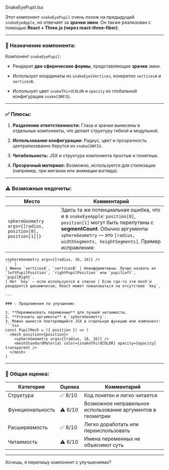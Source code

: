 SnakeEyePupil.tsx

Этот компонент `snakeEyePupil` очень похож на предыдущий `snakeEyeApple`, но отвечает за **зрачки змеи**. Он также реализован с помощью **React + Three.js (через react-three-fiber)**.

---

### 📘 Назначение компонента:

Компонент `snakeEyePupil`:

- Рендерит **две сферические формы**, представляющие **зрачки** змеи.
    
- Использует координаты из `snakeEyesVertices`, конкретно `verticesA` и `verticesB`.
    
- Использует цвет `snakeThirdCOLOR` и `opacity` из глобальной конфигурации `snakeCONFIG`.
    

---

### ✅ Плюсы:

1. **Разделение ответственности:** Глаза и зрачки вынесены в отдельные компоненты, что делает структуру гибкой и модульной.
    
2. **Использование конфигурации:** Радиус, цвет и прозрачность централизованно берутся из `snakeCONFIG`.
    
3. **Читабельность:** JSX и структура компонента простые и понятные.
    
4. **Прозрачный материал:** Возможно, используется для стилизации (например, при мигании или анимации взгляда).
    

---

### ⚠️ Возможные недочеты:

|Место|Комментарий|
|---|---|
|`sphereGeometry args={[radius, position[0], position[1]]}`|Здесь та же потенциальная ошибка, что и в `snakeEyeApple`: `position[0]`, `position[1]` могут быть перепутаны с **segmentCount**. Обычно аргументы `sphereGeometry` — это `[radius, widthSegments, heightSegments]`. Пример исправления:|

````tsx
<sphereGeometry args={[radius, 16, 16]} />
``` |
| Имена `verticesA`, `verticesB` | Неинформативны. Лучше назвать их `leftPupilPosition`, `rightPupilPosition` или `pupilLeft`, `pupilRight`.
| Нет `key` — если используется в списке | Если где-то эти mesh'и рендерятся динамически, React может пожаловаться на отсутствие `key`.

---

### 💡 Предложения по улучшению:

1. **Переименовать переменные** для лучшей читаемости.
2. **Уточнить аргументы** в `sphereGeometry`.
3. Можно вынести повторяющийся JSX в отдельную функцию или компонент:
```tsx
const PupilMesh = ({ position }) => (
  <mesh position={position}>
    <sphereGeometry args={[radius, 16, 16]} />
    <meshStandardMaterial color={snakeThirdCOLOR} opacity={opacity} transparent />
  </mesh>
)
````

---

### 🧠 Общая оценка:

|Категория|Оценка|Комментарий|
|---|---|---|
|Структура|✅ 8/10|Код понятен и легко читается|
|Функциональность|⚠️ 6/10|Возможное неправильное использование аргументов в геометрии|
|Расширяемость|✅ 8/10|Легко доработать или переиспользовать|
|Читаемость|⚠️ 6/10|Имена переменных не объясняют суть|

---

Хочешь, я перепишу компонент с улучшениями?